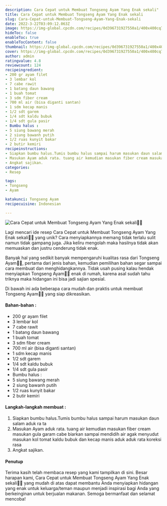 ```yaml
---
description: Cara Cepat untuk Membuat Tongseng Ayam Yang Enak sekali"
title: Cara Cepat untuk Membuat Tongseng Ayam Yang Enak sekali
slug: Cara-Cepat-untuk-Membuat-Tongseng-Ayam-Yang-Enak-sekali
date: 2022-3-22T03:09:12.063Z
image: https://img-global.cpcdn.com/recipes/0d396731927550a1/400x400cq70/photo.jpg
hideToc: false
enableToc: true
enableTocContent: false
thumbnail: https://img-global.cpcdn.com/recipes/0d396731927550a1/400x400cq70/photo.jpg
cover: https://img-global.cpcdn.com/recipes/0d396731927550a1/400x400cq70/photo.jpg
author: admin
ratingvalue: 4.8
reviewcount: 124
recipeingredient:
- 200 gr ayam filet
- 3 lembar kol
- 7 cabe rawit
- 1 batang daun bawang
- 1 buah tomat
- 3 sdm fiber cream
- 700 ml air (bisa diganti santan)
- 1 sdm kecap manis
- 1/2 sdt garem
- 1/4 sdt kaldu bubuk
- 1/4 sdt gula pasir
- Bumbu halus :
- 5 siung bawang merah
- 2 siung bawanh putih
- 1/2 ruas kunyit bakar
- 2 butir kemiri
recipeinstructions:
- Siapkan bumbu halus.Tumis bumbu halus sampai harum masukan daun salam aduk ra ta
- Masukan Ayam aduk rata. tuang air kemudian masukan fiber cream masukan gula garam cabe biarkan sampai mendidih air agak menyudut masukan kol tomat kaldu bubuk dan kecap manis aduk aduk rata koreksi rasa
- Angkat sajikan.
categories:
- Resep

tags:
- Tongseng
- Ayam

katakunci: Tongseng Ayam
recipecuisine: Indonesian

---
```


![Cara Cepat untuk Membuat Tongseng Ayam Yang Enak sekali👩‍🍳](https://img-global.cpcdn.com/recipes/0d396731927550a1/400x400cq70/photo.jpg)

Lagi mencari ide resep Cara Cepat untuk Membuat Tongseng Ayam Yang Enak sekali👩‍🍳 yang unik? Cara menyiapkannya memang tidak terlalu sulit namun tidak gampang juga. Jika keliru mengolah maka hasilnya tidak akan memuaskan dan justru cenderung tidak enak.

Banyak hal yang sedikit banyak mempengaruhi kualitas rasa dari Tongseng Ayam👩‍🍳, pertama dari jenis bahan, kemudian pemilihan bahan segar sampai cara membuat dan menghidangkannya. Tidak usah pusing kalau hendak menyiapkan Tongseng Ayam👩‍🍳 enak di rumah, karena asal sudah tahu triknya maka hidangan ini bisa jadi sajian spesial.

Di bawah ini ada beberapa cara mudah dan praktis untuk membuat Tongseng Ayam👩‍🍳 yang siap dikreasikan.

<!--inarticleads1-->

#### Bahan-bahan :

- 200 gr ayam filet
- 3 lembar kol
- 7 cabe rawit
- 1 batang daun bawang
- 1 buah tomat
- 3 sdm fiber cream
- 700 ml air (bisa diganti santan)
- 1 sdm kecap manis
- 1/2 sdt garem
- 1/4 sdt kaldu bubuk
- 1/4 sdt gula pasir
- Bumbu halus :
- 5 siung bawang merah
- 2 siung bawanh putih
- 1/2 ruas kunyit bakar
- 2 butir kemiri

<!--inarticleads2-->

#### Langkah-langkah membuat :

1. Siapkan bumbu halus.Tumis bumbu halus sampai harum masukan daun salam aduk ra ta
1. Masukan Ayam aduk rata. tuang air kemudian masukan fiber cream masukan gula garam cabe biarkan sampai mendidih air agak menyudut masukan kol tomat kaldu bubuk dan kecap manis aduk aduk rata koreksi rasa
1. Angkat sajikan.

#### Penutup

Terima kasih telah membaca resep yang kami tampilkan di sini. Besar harapan kami, Cara Cepat untuk Membuat Tongseng Ayam Yang Enak sekali👩‍🍳 yang mudah di atas dapat membantu Anda menyiapkan hidangan yang enak untuk keluarga/teman maupun menjadi inspirasi bagi Anda yang berkeinginan untuk berjualan makanan. Semoga bermanfaat dan selamat mencoba!